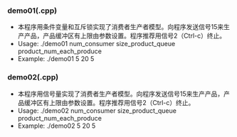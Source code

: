 ### demo01(.cpp)
- 本程序用条件变量和互斥锁实现了消费者生产者模型。向程序发送信号15来生产产品，产品缓冲区有上限由参数设置。程序推荐用信号2（Ctrl-c）终止。
- Usage: ./demo01 num_consumer size_product_queue product_num_each_produce
- Example: ./demo01 5 20 5
### demo02(.cpp)
- 本程序用信号量实现了消费者生产者模型。向程序发送信号15来生产产品，产品缓冲区有上限由参数设置。程序推荐用信号2（Ctrl-c）终止。
- Usage: ./demo02 num_consumer size_product_queue product_num_each_produce
- Example: ./demo02 5 20 5
